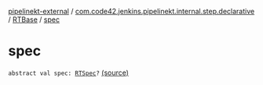 [pipelinekt-external](../../index.md) / [com.code42.jenkins.pipelinekt.internal.step.declarative](../index.md) / [RTBase](index.md) / [spec](./spec.md)

# spec

`abstract val spec: `[`RTSpec`](../../com.code42.jenkins.pipelinekt.core.artifactory/-r-t-spec/index.md)`?` [(source)](https://github.com/code42/pipelinekt/tree/master/internal/src/main/kotlin/com/code42/jenkins/pipelinekt/internal/step/declarative/RTBase.kt#L17)